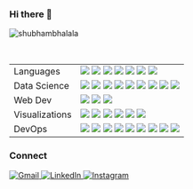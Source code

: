 ### Hi there 👋
<p align="left"> <img src="https://komarev.com/ghpvc/?username=shubhambhalala&label=Profile%20views&color=0e75b6&style=flat" alt="shubhambhalala" /> </p>
<br>

<table>
  <tr>
    <td valign="middle">
      <span>Languages</span>
    </td>
    <td valign="middle">
      <div float="left">
        <img src="https://img.shields.io/badge/Python-%233776AB.svg?&style=flat-square&logo=python&logoColor=white"/>
        <img src="https://img.shields.io/badge/R-%23276DC3.svg?&style=flat-square&logo=r&logoColor=white"/>
        <img src="https://img.shields.io/badge/c-%23A8B9CC.svg?&style=flat-square&logo=c&logoColor=black" />
        <img src="https://img.shields.io/badge/C++-%2300599C.svg?&style=flat-square&logo=cplusplus&logoColor=white"/>
        <img src="https://img.shields.io/badge/SQL-%234169E1.svg?&style=flat-square&logo=postgresql&logoColor=white"/>
        <img src="https://img.shields.io/badge/gnu%20bash-%234EAA25.svg?&style=flat-square&logo=gnu%20bash&logoColor=white" />
        <img src="https://img.shields.io/badge/dart-%230175C2.svg?&style=flat-square&logo=dart&logoColor=white" />
      </div>
    </td>
  </tr>
  <tr>
    <td valign="middle">
      <span>Data Science</span>
    </td>
    <td valign="middle">
      <div float="left">
        <img src="https://img.shields.io/badge/Tensorflow-%23FF6F00.svg?&style=flat-square&logo=tensorflow&logoColor=white"/>
        <img src="https://img.shields.io/badge/Keras-%23D00000.svg?&style=flat-square&logo=keras&logoColor=white"/>
        <img src="https://img.shields.io/badge/ScikitLearn-%23F7931E.svg?&style=flat-square&logo=scikitlearn&logoColor=white"/>
        <img src="https://img.shields.io/badge/Numpy-%23013243.svg?&style=flat-square&logo=numpy&logoColor=white"/>
        <img src="https://img.shields.io/badge/Scipy-%238CAAE6.svg?&style=flat-square&logo=scipy&logoColor=white"/>
        <img src="https://img.shields.io/badge/Pandas-%23150458.svg?&style=flat-square&logo=pandas&logoColor=white"/>
        <img src="https://img.shields.io/badge/Tidyverse-%23276DC3.svg?&style=flat-square&logo=r&logoColor=white"/>
        <img src="https://img.shields.io/badge/spaCy-09A3D5?&style=flat-square&logo=spaCy&logoColor=white"/>
        <img src="https://img.shields.io/badge/Qiskit-6929C4?&style=flat-square&logo=Qiskit&logoColor=white"/>
      </div>
    </td>
  </tr>
  <tr>
    <td valign="middle">
      <span>Web Dev</span>
    </td>
    <td valign="middle">
      <div float="left">
        <img src="https://img.shields.io/badge/HTML5-E34F26?style=flat-square&logo=html5&logoColor=white"/>
        <img src="https://img.shields.io/badge/CSS3-1572B6?style=flat-square&logo=css3&logoColor=white"/>
        <img src="https://img.shields.io/badge/Javascript-%23F7DF1E.svg?&style=flat-square&logo=javascript&logoColor=black"/>
      </div>
    </td>
  </tr>
  <tr>
    <td valign="middle">
      <span>Visualizations</span>
    </td>
    <td valign="middle">
      <div float="left">
        <img src="https://img.shields.io/badge/Plotly-3F4F75?&style=flat-square&logo=Plotly&logoColor=white"/>
        <img src="https://img.shields.io/badge/ggplot2-%23276DC3.svg?&style=flat-square&logo=r&logoColor=white"/>
        <img src="https://img.shields.io/badge/matplotlib-%23F37626.svg?&style=flat-square&logo=python&logoColor=white"/>
        <img src="https://img.shields.io/badge/seaborn-%23990000.svg?&style=flat-square&logo=python&logoColor=white"/>
        <img src="https://img.shields.io/badge/prometheus-%23E6522C.svg?&style=flat-square&logo=prometheus&logoColor=white" />
        <img src="https://img.shields.io/badge/grafana-%23F46800.svg?&style=flat-square&logo=grafana&logoColor=white" />
      </div>
    </td>
  </tr>
  <tr>
    <td valign="middle">
      <span>DevOps</span>
    </td>
    <td valign="middle">
      <div float="left">
        <img src="https://img.shields.io/badge/git-%23F05033.svg?style=flat-square&logo=git&logoColor=white"/>
        <img src="https://img.shields.io/badge/github-%23121011.svg?style=flat-square&logo=github&logoColor=white"/>
        <img src="https://img.shields.io/badge/jenkins-%23D24939.svg?&style=flat-square&logo=jenkins&logoColor=white" />
        <img src="https://img.shields.io/badge/kubernetes-%23326CE5.svg?&style=flat-square&logo=kubernetes&logoColor=white" />
        <img src="https://img.shields.io/badge/docker-%232496ED.svg?&style=flat-square&logo=docker&logoColor=white" />
        <img src="https://img.shields.io/badge/podman-%23892CA0.svg?&style=flat-square&logo=podman&logoColor=white" />
        <img src="https://img.shields.io/badge/terraform-%23623CE4.svg?&style=flat-square&logo=terraform&logoColor=white" />
        <img src="https://img.shields.io/badge/ansible-%23EE0000.svg?&style=flat-square&logo=ansible&logoColor=white" />
        <img src="https://img.shields.io/badge/Openshift-EE0000?&style=flat-square&logo=RedHatOpenShift&logoColor=white"/>
      </div>
    </td>
  </tr>
  
</table>

### Connect

<a href="mailto:shubhambhalala@gmail.com">![Gmail](https://img.shields.io/badge/Gmail-D14836?style=for-the-badge&logo=gmail&logoColor=white)
<a href="https://www.linkedin.com/in/shubhambhalala/">![LinkedIn](https://img.shields.io/badge/linkedin-%230077B5.svg?style=for-the-badge&logo=linkedin&logoColor=white)
<a href="https://www.instagram.com/shubhambhalala">![Instagram](https://img.shields.io/badge/Instagram-E4405F?style=for-the-badge&logo=instagram&logoColor=white)